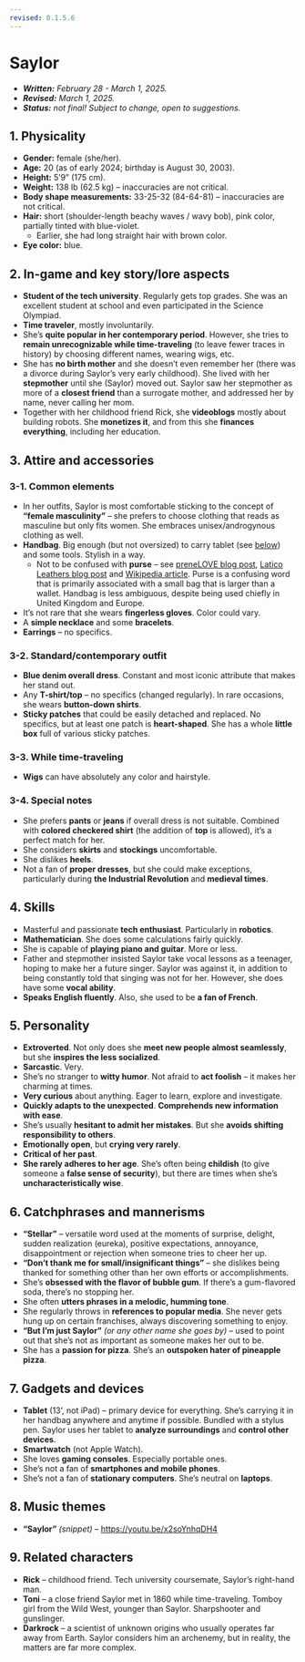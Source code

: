 ```yaml
---
revised: 0.1.5.6
---
```


# Saylor

- ***Written:** February 28 - March 1, 2025.*
- ***Revised:** March 1, 2025.*
- ***Status:** not final! Subject to change, open to suggestions.*

## 1. Physicality

- **Gender:** female (she/her).
- **Age:** 20 (as of early 2024; birthday is August 30, 2003).
- **Height:** 5’9” (175 cm).
- **Weight:** 138 lb (62.5 kg) – inaccuracies are not critical.
- **Body shape measurements:** 33-25-32 (84-64-81) – inaccuracies are not critical.
- **Hair:** short (shoulder-length beachy waves / wavy bob), pink color, partially tinted with blue-violet.
  - Earlier, she had long straight hair with brown color.
- **Eye color:** blue.

## 2. In-game and key story/lore aspects

- **Student of the tech university**. Regularly gets top grades. She was an excellent student at school and even participated in the Science Olympiad.
- **Time traveler**, mostly involuntarily.
- She’s **quite popular in her contemporary period**. However, she tries to **remain unrecognizable while time-traveling** (to leave fewer traces in history) by choosing different names, wearing wigs, etc.
- She has **no birth mother** and she doesn’t even remember her (there was a divorce during Saylor’s very early childhood). She lived with her **stepmother** until she (Saylor) moved out. Saylor saw her stepmother as more of a **closest friend** than a surrogate mother, and addressed her by name, never calling her mom.
- Together with her childhood friend Rick, she **videoblogs** mostly about building robots. She **monetizes it**, and from this she **finances everything**, including her education.

## 3. Attire and accessories

### 3-1. Common elements

- In her outfits, Saylor is most comfortable sticking to the concept of **“female masculinity”** – she prefers to choose clothing that reads as masculine but only fits women. She embraces unisex/androgynous clothing as well.
- **Handbag**. Big enough (but not oversized) to carry tablet (see [below](#7-gadgets-and-devices)) and some tools. Stylish in a way.
  - Not to be confused with **purse** – see [preneLOVE blog post](https://prenelove.ca/blogs/news/handbag-vs-purse), [Latico Leathers blog post](https://laticoleathers.com/en-gb/blogs/news/purses-vs-handbags) and [Wikipedia article](https://en.wikipedia.org/wiki/Handbag). Purse is a confusing word that is primarily associated with a small bag that is larger than a wallet. Handbag is less ambiguous, despite being used chiefly in United Kingdom and Europe.
- It’s not rare that she wears **fingerless gloves**. Color could vary.
- A **simple necklace** and some **bracelets**.
- **Earrings** – no specifics.

### 3-2. Standard/contemporary outfit

- **Blue denim overall dress**. Constant and most iconic attribute that makes her stand out.
- Any **T-shirt/top** – no specifics (changed regularly). In rare occasions, she wears **button-down shirts**.
- **Sticky patches** that could be easily detached and replaced. No specifics, but at least one patch is **heart-shaped**. She has a whole **little box** full of various sticky patches.

### 3-3. While time-traveling

- **Wigs** can have absolutely any color and hairstyle.

### 3-4. Special notes

- She prefers **pants** or **jeans** if overall dress is not suitable. Combined with **colored checkered shirt** (the addition of **top** is allowed), it’s a perfect match for her.
- She considers **skirts** and **stockings** uncomfortable.
- She dislikes **heels**.
- Not a fan of **proper dresses**, but she could make exceptions, particularly during **the Industrial Revolution** and **medieval times**.

## 4. Skills

- Masterful and passionate **tech enthusiast**. Particularly in **robotics**.
- **Mathematician**. She does some calculations fairly quickly.
- She is capable of **playing piano and guitar**. More or less.
- Father and stepmother insisted Saylor take vocal lessons as a teenager, hoping to make her a future singer. Saylor was against it, in addition to being constantly told that singing was not for her. However, she does have some **vocal ability**.
- **Speaks English fluently**. Also, she used to be **a fan of French**.

## 5. Personality

- **Extroverted**. Not only does she **meet new people almost seamlessly**, but she **inspires the less socialized**.
- **Sarcastic**. Very.
- She’s no stranger to **witty humor**. Not afraid to **act foolish** – it makes her charming at times.
- **Very curious** about anything. Eager to learn, explore and investigate.
- **Quickly adapts to the unexpected**. **Comprehends new information with ease**.
- She’s usually **hesitant to admit her mistakes**. But she **avoids shifting responsibility to others**.
- **Emotionally open**, but **crying very rarely**.
- **Critical of her past**.
- **She rarely adheres to her age**. She’s often being **childish** (to give someone a **false sense of security**), but there are times when she’s **uncharacteristically wise**.

## 6. Catchphrases and mannerisms

- **“Stellar”** – versatile word used at the moments of surprise, delight, sudden realization (eureka), positive expectations, annoyance, disappointment or rejection when someone tries to cheer her up.
- **“Don’t thank me for small/insignificant things”** – she dislikes being thanked for something other than her own efforts or accomplishments.
- She’s **obsessed with the flavor of bubble gum**. If there’s a gum-flavored soda, there’s no stopping her.
- She often **utters phrases in a melodic, humming tone**.
- She regularly throws in **references to popular media**. She never gets hung up on certain franchises, always discovering something to enjoy.
- **“But I’m just Saylor”** *(or any other name she goes by)* – used to point out that she’s not as important as someone makes her out to be.
- She has a **passion for pizza**. She’s an **outspoken hater of pineapple pizza**.

## 7. Gadgets and devices

- **Tablet** (13’, not iPad) – primary device for everything. She’s carrying it in her handbag anywhere and anytime if possible. Bundled with a stylus pen. Saylor uses her tablet to **analyze surroundings** and **control other devices**.
- **Smartwatch** (not Apple Watch).
- She loves **gaming consoles**. Especially portable ones.
- She’s not a fan of **smartphones and mobile phones**.
- She’s not a fan of **stationary computers**. She’s neutral on **laptops**.

## 8. Music themes

- **“Saylor”** *(snippet)* – <https://youtu.be/x2soYnhqDH4>

## 9. Related characters

- **Rick** – childhood friend. Tech university coursemate, Saylor’s right-hand man.
- **Toni** – a close friend Saylor met in 1860 while time-traveling. Tomboy girl from the Wild West, younger than Saylor. Sharpshooter and gunslinger.
- **Darkrock** – a scientist of unknown origins who usually operates far away from Earth. Saylor considers him an archenemy, but in reality, the matters are far more complex.
